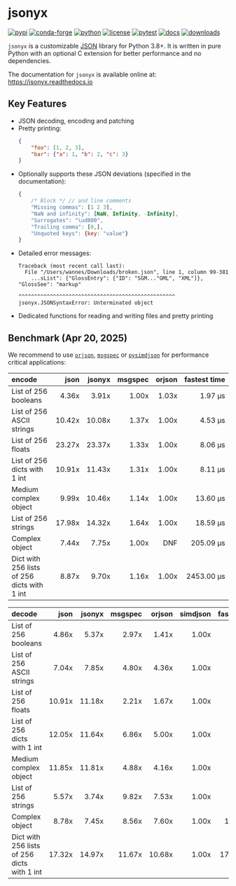 # jsonyx

[![pypi](https://img.shields.io/pypi/v/jsonyx.svg)](http://pypi.org/project/jsonyx)
[![conda-forge](https://img.shields.io/conda/vn/conda-forge/jsonyx.svg)](https://anaconda.org/conda-forge/jsonyx)
[![python](https://img.shields.io/pypi/pyversions/jsonyx.svg)](http://pypi.org/project/jsonyx)
[![license](https://img.shields.io/pypi/l/jsonyx.svg)](http://pypi.org/project/jsonyx)
[![pytest](https://github.com/nineteendo/jsonyx/actions/workflows/pytest.yml/badge.svg?branch=2.2.x)](https://github.com/nineteendo/jsonyx/actions/workflows/pytest.yml)
[![docs](https://readthedocs.org/projects/jsonyx/badge/?version=stable)](https://jsonyx.readthedocs.io/en/stable/?badge=stable)
[![downloads](https://img.shields.io/pypi/dm/jsonyx.svg)](http://pypi.org/project/jsonyx)

`jsonyx` is a customizable [JSON](http://json.org) library for Python 3.8+. It
is written in pure Python with an optional C extension for better performance
and no dependencies.

The documentation for `jsonyx` is available online at: https://jsonyx.readthedocs.io

## Key Features

- JSON decoding, encoding and patching
- Pretty printing:
    ```json
    {
        "foo": [1, 2, 3],
        "bar": {"a": 1, "b": 2, "c": 3}
    }
    ```
- Optionally supports these JSON deviations (specified in the documentation):
    ```javascript
    {
        /* Block */ // and line comments
        "Missing commas": [1 2 3],
        "NaN and infinity": [NaN, Infinity, -Infinity],
        "Surrogates": "\ud800",
        "Trailing comma": [0,],
        "Unquoted keys": {key: "value"}
    }
    ```
- Detailed error messages:
    ```none
    Traceback (most recent call last):
      File "/Users/wannes/Downloads/broken.json", line 1, column 99-381
        ...sList": {"GlossEntry": {"ID": "SGM..."GML", "XML"]}, "GlossSee": "markup"
                                  ^^^^^^^^^^^^^^^^^^^^^^^^^^^^^^^^^^^^^^^^^^^^^^^^^^
    jsonyx.JSONSyntaxError: Unterminated object
    ```
- Dedicated functions for reading and writing files and pretty printing

## Benchmark (Apr 20, 2025)

We recommend to use [`orjson`](https://pypi.org/project/orjson),
[`msgspec`](https://pypi.org/project/msgspec) or
[`pysimdjson`](https://pypi.org/project/pysimdjson) for performance critical
applications:

| encode                                      |   json | jsonyx | msgspec | orjson | fastest time |
|:--------------------------------------------|-------:|-------:|--------:|-------:|-------------:|
| List of 256 booleans                        |  4.36x |  3.91x |   1.00x |  1.03x |      1.97 μs |
| List of 256 ASCII strings                   | 10.42x | 10.08x |   1.37x |  1.00x |      4.53 μs |
| List of 256 floats                          | 23.27x | 23.37x |   1.33x |  1.00x |      8.06 μs |
| List of 256 dicts with 1 int                | 10.91x | 11.43x |   1.31x |  1.00x |      8.11 μs |
| Medium complex object                       |  9.99x | 10.46x |   1.14x |  1.00x |     13.60 μs |
| List of 256 strings                         | 17.98x | 14.32x |   1.64x |  1.00x |     18.59 μs |
| Complex object                              |  7.44x |  7.75x |   1.00x |    DNF |    205.09 μs |
| Dict with 256 lists of 256 dicts with 1 int |  8.87x |  9.70x |   1.16x |  1.00x |   2453.00 μs |

| decode                                      |   json | jsonyx | msgspec | orjson | simdjson | fastest time |
|:--------------------------------------------|-------:|-------:|--------:|-------:|---------:|-------------:|
| List of 256 booleans                        |  4.86x |  5.37x |   2.97x |  1.41x |    1.00x |      1.40 μs |
| List of 256 ASCII strings                   |  7.04x |  7.85x |   4.80x |  4.36x |    1.00x |      3.05 μs |
| List of 256 floats                          | 10.91x | 11.18x |   2.21x |  1.67x |    1.00x |      6.12 μs |
| List of 256 dicts with 1 int                | 12.05x | 11.64x |   6.86x |  5.00x |    1.00x |      6.24 μs |
| Medium complex object                       | 11.85x | 11.81x |   4.88x |  4.16x |    1.00x |      8.11 μs |
| List of 256 strings                         |  5.57x |  3.74x |   9.82x |  7.53x |    1.00x |     16.86 μs |
| Complex object                              |  8.78x |  7.45x |   8.56x |  7.60x |    1.00x |    137.30 μs |
| Dict with 256 lists of 256 dicts with 1 int | 17.32x | 14.97x |  11.67x | 10.68x |    1.00x |   1704.53 μs |
